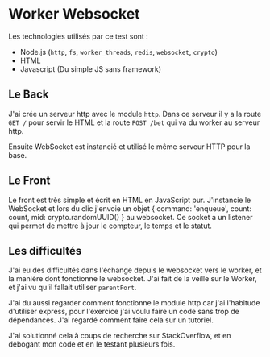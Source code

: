 # Worker Websocket

Les technologies utilisés par ce test sont :
- Node.js (`http`, `fs`, `worker_threads`, `redis`, `websocket`, `crypto`)
- HTML
- Javascript (Du simple JS sans framework)

## Le Back

J'ai crée un serveur http avec le module `http`.
Dans ce serveur il y a la route `GET /` pour servir le HTML et la route `POST /bet` qui va du worker au serveur http.

Ensuite WebSocket est instancié et utilisé le même serveur HTTP pour la base.

## Le Front

Le front est très simple et écrit en HTML en JavaScript pur. 
J'instancie le WebSocket et lors du clic j'envoie un objet
			{
				command: 'enqueue',
				count: count,
				mid: crypto.randomUUID()
			}
au websocket.
Ce socket a un listener qui permet de mettre à jour le compteur, le temps et le statut.

## Les difficultés

J'ai eu des difficultés dans l'échange depuis le websocket vers le worker, et la manière dont fonctionne le websocket.
J'ai fait de la veille sur le Worker, et j'ai vu qu'il fallait utiliser `parentPort`.

J'ai du aussi regarder comment fonctionne le module http car j'ai l'habitude d'utiliser express, pour l'exercice j'ai voulu faire un code sans trop de dépendances.
J'ai regardé comment faire cela sur un tutoriel.

J'ai solutionné cela à coups de recherche sur StackOverflow, et en debogant mon code et en le testant plusieurs fois.
